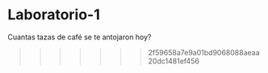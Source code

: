 # Laboratorio-1
Cuantas tazas de café se te antojaron hoy? 
>>>>>>> 2f59658a7e9a01bd9068088aeaa20dc1481ef456
